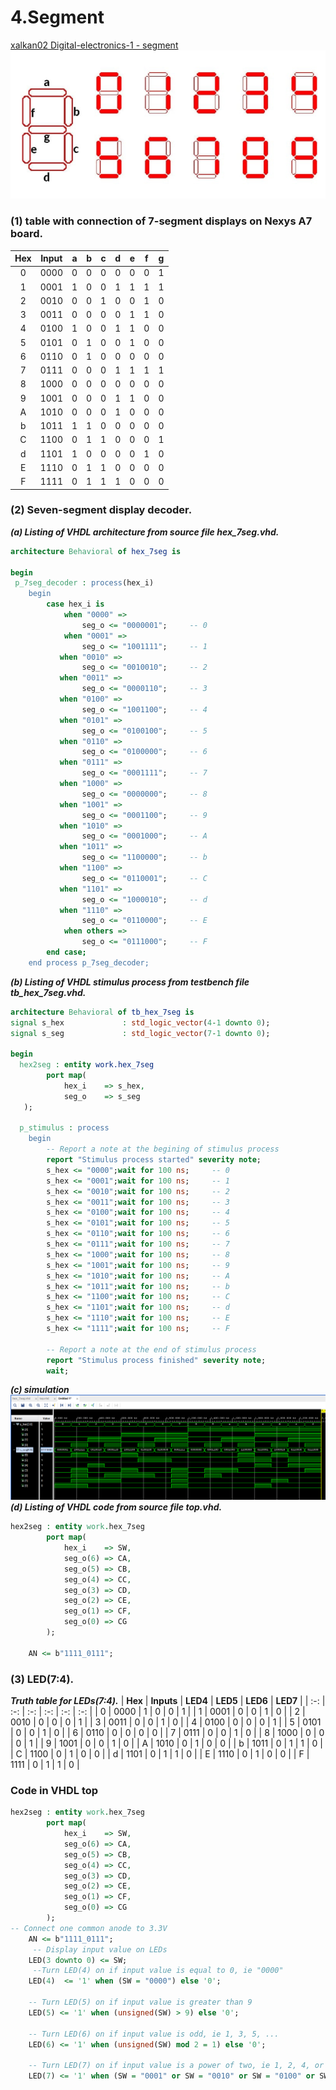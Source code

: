 
# 4.Segment
[xalkan02 Digital-electronics-1 - segment](https://github.com/TarikVUT/Digital-electronics-1/edit/main/labs/4.segment) \
![](https://github.com/TarikVUT/Digital-electronics-1/blob/main/labs/4.segment/images/1.PNG)
### (1) table with connection of 7-segment displays on Nexys A7 board.
| **Hex** | **Input** | **a** | **b** | **c** | **d** | **e** | **f** | **g** |
| :-: | :-: | :-: | :-: | :-: | :-: | :-: | :-: | :-: |
| 0 | 0000 | 0 | 0 | 0 | 0 | 0 | 0 | 1 |
| 1 | 0001 | 1 | 0 | 0 | 1 | 1 | 1 | 1 |
| 2 | 0010 | 0 | 0 | 1 | 0 | 0 | 1 | 0 |
| 3 | 0011 | 0 | 0 | 0 | 0 | 1 | 1 | 0 |
| 4 | 0100 | 1 | 0 | 0 | 1 | 1 | 0 | 0 |
| 5 | 0101 | 0 | 1 | 0 | 0 | 1 | 0 | 0 |
| 6 | 0110 | 0 | 1 | 0 | 0 | 0 | 0 | 0 |
| 7 | 0111 | 0 | 0 | 0 | 1 | 1 | 1 | 1 |
| 8 | 1000 | 0 | 0 | 0 | 0 | 0 | 0 | 0 |
| 9 | 1001 | 0 | 0 | 0 | 1 | 1 | 0 | 0 |
| A | 1010 | 0 | 0 | 0 | 1 | 0 | 0 | 0 |
| b | 1011 | 1 | 1 | 0 | 0 | 0 | 0 | 0 |
| C | 1100 | 0 | 1 | 1 | 0 | 0 | 0 | 1 |
| d | 1101 | 1 | 0 | 0 | 0 | 0 | 1 | 0 |
| E | 1110 | 0 | 1 | 1 | 0 | 0 | 0 | 0 |
| F | 1111 | 0 | 1 | 1 | 1 | 0 | 0 | 0 |




### (2) Seven-segment display decoder.
***(a) Listing of VHDL architecture from source file hex_7seg.vhd.***
``` vhdl
architecture Behavioral of hex_7seg is

begin
 p_7seg_decoder : process(hex_i)
    begin
        case hex_i is
            when "0000" =>
                seg_o <= "0000001";     -- 0
            when "0001" =>
                seg_o <= "1001111";     -- 1
           when "0010" =>
                seg_o <= "0010010";     -- 2
           when "0011" =>
                seg_o <= "0000110";     -- 3
           when "0100" =>
                seg_o <= "1001100";     -- 4
           when "0101" =>
                seg_o <= "0100100";     -- 5
           when "0110" =>
                seg_o <= "0100000";     -- 6
           when "0111" =>
                seg_o <= "0001111";     -- 7
           when "1000" =>
                seg_o <= "0000000";     -- 8
           when "1001" =>
                seg_o <= "0001100";     -- 9
           when "1010" =>
                seg_o <= "0001000";     -- A
           when "1011" =>
                seg_o <= "1100000";     -- b
           when "1100" =>
                seg_o <= "0110001";     -- C
           when "1101" =>
                seg_o <= "1000010";     -- d
           when "1110" =>
                seg_o <= "0110000";     -- E
            when others =>
                seg_o <= "0111000";     -- F
        end case;
    end process p_7seg_decoder;

```

***(b) Listing of VHDL stimulus process from testbench file tb_hex_7seg.vhd.***
```vhdl
architecture Behavioral of tb_hex_7seg is
signal s_hex             : std_logic_vector(4-1 downto 0);
signal s_seg             : std_logic_vector(7-1 downto 0);

begin
  hex2seg : entity work.hex_7seg
        port map(
            hex_i    => s_hex,
            seg_o    => s_seg
   );

  p_stimulus : process
    begin
        -- Report a note at the begining of stimulus process
        report "Stimulus process started" severity note;
        s_hex <= "0000";wait for 100 ns;     -- 0
        s_hex <= "0001";wait for 100 ns;     -- 1  
        s_hex <= "0010";wait for 100 ns;     -- 2
        s_hex <= "0011";wait for 100 ns;     -- 3
        s_hex <= "0100";wait for 100 ns;     -- 4 
        s_hex <= "0101";wait for 100 ns;     -- 5 
        s_hex <= "0110";wait for 100 ns;     -- 6
        s_hex <= "0111";wait for 100 ns;     -- 7 
        s_hex <= "1000";wait for 100 ns;     -- 8
        s_hex <= "1001";wait for 100 ns;     -- 9
        s_hex <= "1010";wait for 100 ns;     -- A 
        s_hex <= "1011";wait for 100 ns;     -- b
        s_hex <= "1100";wait for 100 ns;     -- C
        s_hex <= "1101";wait for 100 ns;     -- d
        s_hex <= "1110";wait for 100 ns;     -- E
        s_hex <= "1111";wait for 100 ns;     -- F
      
        -- Report a note at the end of stimulus process
        report "Stimulus process finished" severity note;
        wait;

```
 ***(c) simulation***
![](https://github.com/TarikVUT/Digital-electronics-1/blob/main/labs/4.segment/images/3.png)
***(d) Listing of VHDL code from source file top.vhd.***
``` vhdl
hex2seg : entity work.hex_7seg
        port map(
            hex_i    => SW,
            seg_o(6) => CA,
            seg_o(5) => CB,
            seg_o(4) => CC,
            seg_o(3) => CD,
            seg_o(2) => CE,
            seg_o(1) => CF,
            seg_o(0) => CG
        );

    AN <= b"1111_0111";

```
### (3) LED(7:4).
***Truth table for LEDs(7:4).***
| **Hex** | **Inputs** | **LED4** | **LED5** | **LED6** | **LED7** |
| :-: | :-: | :-: | :-: | :-: | :-: |
| 0 | 0000 | 1 | 0 | 0 | 1 |
| 1 | 0001 | 0 | 0 | 1 | 0 |
| 2 | 0010 | 0 | 0 | 0 | 1 |
| 3 | 0011 | 0 | 0 | 1 | 0 |
| 4 | 0100 | 0 | 0 | 0 | 1 |
| 5 | 0101 | 0 | 0 | 1 | 0 |
| 6 | 0110 | 0 | 0 | 0 | 0 |
| 7 | 0111 | 0 | 0 | 1 | 0 |
| 8 | 1000 | 0 | 0 | 0 | 1 |
| 9 | 1001 | 0 | 0 | 1 | 0 |
| A | 1010 | 0 | 1 | 0 | 0 |
| b | 1011 | 0 | 1 | 1 | 0 |
| C | 1100 | 0 | 1 | 0 | 0 |
| d | 1101 | 0 | 1 | 1 | 0 |
| E | 1110 | 0 | 1 | 0 | 0 |
| F | 1111 | 0 | 1 | 1 | 0 |
### Code in VHDL top
```vhdl
hex2seg : entity work.hex_7seg
        port map(
            hex_i    => SW,
            seg_o(6) => CA,
            seg_o(5) => CB,
            seg_o(4) => CC,
            seg_o(3) => CD,
            seg_o(2) => CE,
            seg_o(1) => CF,
            seg_o(0) => CG
        );
-- Connect one common anode to 3.3V
    AN <= b"1111_0111";
     -- Display input value on LEDs
    LED(3 downto 0) <= SW;
     --Turn LED(4) on if input value is equal to 0, ie "0000"
    LED(4)  <= '1' when (SW = "0000") else '0';

    -- Turn LED(5) on if input value is greater than 9
    LED(5) <= '1' when (unsigned(SW) > 9) else '0';

    -- Turn LED(6) on if input value is odd, ie 1, 3, 5, ...
    LED(6) <= '1' when (unsigned(SW) mod 2 = 1) else '0';

    -- Turn LED(7) on if input value is a power of two, ie 1, 2, 4, or 8
    LED(7) <= '1' when (SW = "0001" or SW = "0010" or SW = "0100" or SW = "1000") else '0';




```
